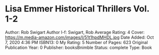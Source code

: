 # Lisa Emmer Historical Thrillers Vol. 1-2

Author: Rob Swigart
Author l-f: Swigart, Rob
Average Rating: 4
Cover: https://m.media-amazon.com/images/I/51t1hpdMHDL.jpg
Date Added: Oct 7, 2020 4:36 PM
ISBN13: 0
My Rating: 5
Number of Pages: 623
Original Publication Year: 0
Publisher: booksBnimble
Status: complete
Type: Book